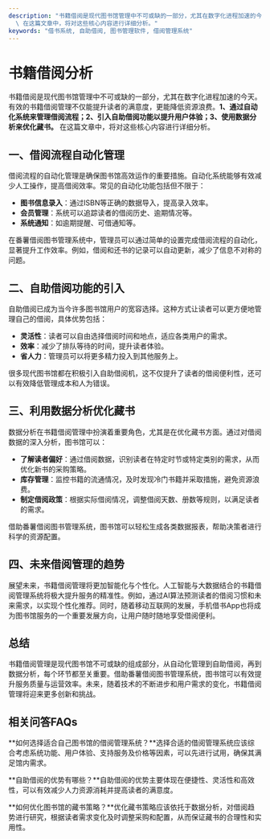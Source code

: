 ```yaml
---
description: "书籍借阅是现代图书馆管理中不可或缺的一部分，尤其在数字化进程加速的今天。有效的书籍借阅管理不仅能提升读者的满意度，更能降低资源浪费。**1、通过自动化系统来管理借阅流程；2、引入自助借阅功能以提升用户体验；3、使用数据分析来优化藏书。**\
  \ 在这篇文章中，将对这些核心内容进行详细分析。"
keywords: "借书系统, 自助借阅, 图书管理软件, 借阅管理系统"
---
```

# 书籍借阅分析

书籍借阅是现代图书馆管理中不可或缺的一部分，尤其在数字化进程加速的今天。有效的书籍借阅管理不仅能提升读者的满意度，更能降低资源浪费。**1、通过自动化系统来管理借阅流程；2、引入自助借阅功能以提升用户体验；3、使用数据分析来优化藏书。** 在这篇文章中，将对这些核心内容进行详细分析。

## 一、借阅流程自动化管理

借阅流程的自动化管理是确保图书馆高效运作的重要措施。自动化系统能够有效减少人工操作，提高借阅效率。常见的自动化功能包括但不限于：

- **图书信息录入**：通过ISBN等正确的数据导入，提高录入效率。
- **会员管理**：系统可以追踪读者的借阅历史、逾期情况等。
- **系统通知**：如逾期提醒、可借通知等。

在番薯借阅图书管理系统中，管理员可以通过简单的设置完成借阅流程的自动化，显著提升工作效率。例如，借阅和还书的记录可以自动更新，减少了信息不对称的问题。

## 二、自助借阅功能的引入

自助借阅已成为当今许多图书馆用户的宽容选择。这种方式让读者可以更方便地管理自己的借阅，具体优势包括：

- **灵活性**：读者可以自由选择借阅时间和地点，适应各类用户的需求。
- **效率**：减少了排队等待的时间，提升读者体验。
- **省人力**：管理员可以将更多精力投入到其他服务上。

很多现代图书馆都在积极引入自助借阅机，这不仅提升了读者的借阅便利性，还可以有效降低管理成本和人为错误。

## 三、利用数据分析优化藏书

数据分析在书籍借阅管理中扮演着重要角色，尤其是在优化藏书方面。通过对借阅数据的深入分析，图书馆可以：

- **了解读者偏好**：通过借阅数据，识别读者在特定时节或特定类别的需求，从而优化新书的采购策略。
- **库存管理**：监控书籍的流通情况，及时发现冷门书籍并采取措施，避免资源浪费。
- **制定借阅政策**：根据实际借阅情况，调整借阅天数、册数等规则，以满足读者的需求。

借助番薯借阅图书管理系统，图书馆可以轻松生成各类数据报表，帮助决策者进行科学的资源配置。

## 四、未来借阅管理的趋势

展望未来，书籍借阅管理将更加智能化与个性化。人工智能与大数据结合的书籍借阅管理系统将极大提升服务的精准性。例如，通过AI算法预测读者的借阅习惯和未来需求，以实现个性化推荐。同时，随着移动互联网的发展，手机借书App也将成为图书馆服务的一个重要发展方向，让用户随时随地享受借阅便利。

## 总结

书籍借阅管理是现代图书馆不可或缺的组成部分，从自动化管理到自助借阅，再到数据分析，每个环节都至关重要。借助番薯借阅图书管理系统，图书馆可以有效提升服务质量与运营效率。未来，随着技术的不断进步和用户需求的变化，书籍借阅管理将迎来更多创新和挑战。

## 相关问答FAQs
**如何选择适合自己图书馆的借阅管理系统？**选择合适的借阅管理系统应该综合考虑系统功能、用户体验、支持服务及价格等因素，可以先进行试用，确保其满足馆内需求。

**自助借阅的优势有哪些？**自助借阅的优势主要体现在便捷性、灵活性和高效性，可以有效减少人力资源消耗并提高读者的满意度。

**如何优化图书馆的藏书策略？**优化藏书策略应该依托于数据分析，对借阅趋势进行研究，根据读者需求变化及时调整采购和配置，从而保证藏书的合理性和实用性。
